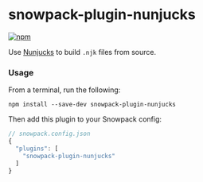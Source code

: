 # snowpack-plugin-nunjucks

[![npm][npm]][npm-url]

Use [Nunjucks](https://mozilla.github.io/nunjucks/) to build `.njk` files from source.

### Usage

From a terminal, run the following:

```
npm install --save-dev snowpack-plugin-nunjucks
```

Then add this plugin to your Snowpack config:

```js
// snowpack.config.json
{
  "plugins": [
    "snowpack-plugin-nunjucks"
  ]
}
```

[npm]: https://img.shields.io/npm/v/snowpack-plugin-nunjucks.svg
[npm-url]: https://npmjs.com/package/snowpack-plugin-nunjucks
